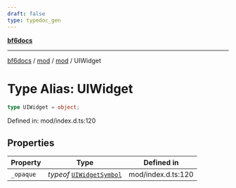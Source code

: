 ```yaml
---
draft: false
type: typedoc_gen
---
```


[**bf6docs**](../../../_index.md)

***

[bf6docs](../../../_index.md) / [mod](../../_index.md) / [mod](../_index.md) / UIWidget

# Type Alias: UIWidget

```ts
type UIWidget = object;
```

Defined in: mod/index.d.ts:120

## Properties

| Property | Type | Defined in |
| ------ | ------ | ------ |
| <a id="_opaque"></a> `_opaque` | *typeof* [`UIWidgetSymbol`](../UIWidgetSymbol/_index.md) | mod/index.d.ts:120 |

